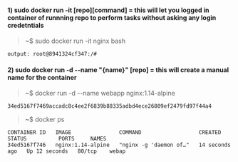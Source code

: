 #### 1) sudo docker run -it [repo][command]  = this will let you logged in container of runnning repo to perform tasks without asking any login credetntials

> ~$ sudo docker run -it nginx bash

 ``` output: root@8941324cf347:/# ```

#### 2) sudo docker run -d --name "{name}" [repo] = this will create a manual name for the container

> ~$ docker run -d --name webapp nginx:1.14-alpine

``` 34ed5167f7469accadc8c4ee2f6839b88335adbd4ece26809ef2479fd97f44a4 ```
 
> ~$ docker ps  
```
CONTAINER ID   IMAGE               COMMAND                  CREATED          STATUS          PORTS     NAMES
34ed5167f746   nginx:1.14-alpine   "nginx -g 'daemon of…"   14 seconds ago   Up 12 seconds   80/tcp    webap
```
